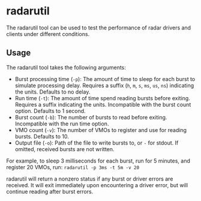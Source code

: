 radarutil
==========

The radarutil tool can be used to test the performance of radar drivers and
clients under different conditions.

Usage
----------

The radarutil tool takes the following arguments:

- Burst processing time (`-p`): The amount of time to sleep for each burst to
  simulate processing delay. Requires a suffix (`h`, `m`, `s`, `ms`, `us`, `ns`)
  indicating the units. Defaults to no delay.
- Run time (`-t`): The amount of time spend reading bursts before exiting.
  Requires a suffix indicating the units. Incompatible with the burst count
  option. Defaults to 1 second.
- Burst count (`-b`): The number of bursts to read before exiting. Incompatible
  with the run time option.
- VMO count (`-v`): The number of VMOs to register and use for reading bursts.
  Defaults to 10.
- Output file (`-o`): Path of the file to write bursts to, or `-` for stdout. If
  omitted, received bursts are not written.

For example, to sleep 3 milliseconds for each burst, run for 5 minutes, and
register 20 VMOs, run: `radarutil -p 3ms -t 5m -v 20`

radarutil will return a nonzero status if any burst or driver errors are
received. It will exit immediately upon encountering a driver error, but will
continue reading after burst errors.
